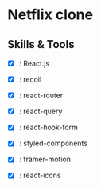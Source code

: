 # Netflix clone

## Skills & Tools

-[x] : React.js

-[x] : recoil

-[x] : react-router

-[x] : react-query

-[x] : react-hook-form

-[x] : styled-components

-[x] : framer-motion

-[x] : react-icons
